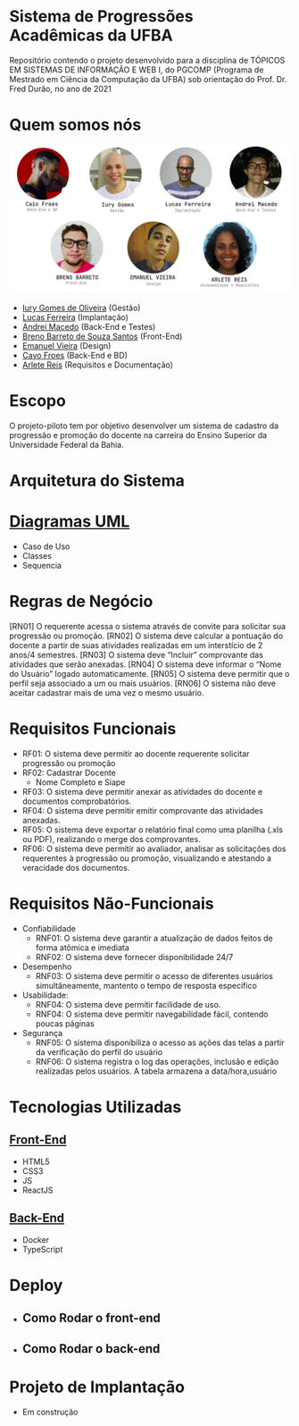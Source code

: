 # Sistema de Progressões Acadêmicas da UFBA

Repositório contendo o projeto desenvolvido para a disciplina de TÓPICOS EM SISTEMAS DE INFORMAÇÃO E WEB I, do PGCOMP (Programa de Mestrado em Ciência da Computação da UFBA) sob orientação do Prof. Dr. Fred Durão, no ano de 2021

# Quem somos nós

<p align="center">
  <img src="Equipe.jpg" width="700">
</p>

- [Iury Gomes de Oliveira](https://github.com/iurygdeoliveira) (Gestão)
- [Lucas Ferreira](https://github.com/KasFerreira) (Implantação)
- [Andrei Macedo](https://github.com/asmcdo) (Back-End e Testes)
- [Breno Barreto de Souza Santos](https://github.com/brenobss) (Front-End)
- [Emanuel Vieira](https://github.com/emanuelvs) (Design)
- [Cayo Froes](https://github.com/froescayo) (Back-End e BD)
- [Arlete Reis](https://github.com/arllette) (Requisitos e Documentação)

# Escopo

O projeto-piloto tem por objetivo desenvolver um sistema de cadastro da progressão e promoção do docente na carreira do Ensino Superior da Universidade Federal da Bahia.

# Arquitetura do Sistema
# [Diagramas UML](https://github.com/froescayo/prog-acad-web/tree/master/Diagramas%20UML)
- Caso de Uso
- Classes
- Sequencia

# Regras de Negócio

[RN01] O requerente acessa o sistema através de convite para solicitar sua progressão ou promoção.
[RN02] O sistema deve calcular a pontuação do docente a partir de suas atividades realizadas em um interstício de 2 anos/4 semestres.
[RN03] O sistema deve “Incluir” comprovante das atividades que serão anexadas.
[RN04] O sistema deve informar o “Nome do Usuário” logado automaticamente.
[RN05] O sistema deve permitir que o perfil seja associado a um ou mais usuários. 
[RN06] O sistema não deve aceitar cadastrar mais de uma vez o mesmo usuário.

# Requisitos Funcionais

- RF01: O sistema deve permitir ao docente requerente solicitar progressão ou promoção 
- RF02: Cadastrar Docente
  - Nome Completo e  Siape
- RF03: O sistema deve permitir anexar as atividades do docente e documentos comprobatórios.
- RF04: O sistema deve permitir emitir comprovante das atividades anexadas.
- RF05: O sistema deve exportar o relatório final como uma planilha (.xls ou PDF), realizando o merge dos comprovantes.
- RF06: O sistema deve permitir ao avaliador, analisar as solicitações dos requerentes à progressão ou promoção, visualizando e atestando a veracidade dos documentos.

# Requisitos Não-Funcionais

- Confiabilidade
  - RNF01: O sistema deve garantir a atualização de dados feitos de forma atômica e imediata 
  - RNF02: O sistema deve fornecer disponibilidade 24/7 
- Desempenho
  - RNF03: O sistema deve permitir o acesso de diferentes usuários simultâneamente, mantento o tempo de resposta específico
- Usabilidade:
  -  RNF04: O sistema deve permitir facilidade de uso.
  -  RNF04: O sistema deve permitir navegabilidade fácil, contendo poucas páginas
- Segurança
  - RNF05: O sistema disponibiliza o acesso as ações das telas a partir da verificação do perfil do usuário 
  - RNF06: O sistema registra o log das operações, inclusão e edição realizadas pelos usuários. A tabela armazena a data/hora,usuário 
# Tecnologias Utilizadas
## [Front-End](https://github.com/froescayo/prog-acad-web)
- HTML5
- CSS3
- JS
- ReactJS
## [Back-End](https://github.com/froescayo/prog-acad-api)
- Docker
- TypeScript
# Deploy
- ## Como Rodar o front-end
- ## Como Rodar o back-end
# Projeto de Implantação
- Em construção
  
